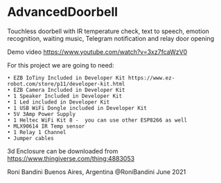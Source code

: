 # AdvancedDoorbell
Touchless doorbell with IR temperature check, text to speech, emotion recognition, waiting music, Telegram notification and relay door opening

Demo video https://www.youtube.com/watch?v=3xz7fcaWzV0

For this project we are going to need:
 
    • EZB IoTiny Included in Developer Kit https://www.ez-robot.com/store/p11/developer-kit.html
    • EZB Camera Included in Developer Kit 
    • 1 Speaker Included in Developer Kit 
    • 1 Led included in Developer Kit
    • 1 USB WiFi Dongle included in Developer Kit
    • 5V 3Amp Power Supply
    • 1 Heltec WiFi Kit 8 -  you can use other ESP8266 as well 
    • MLX90614 IR Temp sensor
    • 1 Relay 1 Channel
    • Jumper cables
    
3d Enclosure can be downloaded from https://www.thingiverse.com/thing:4883053

Roni Bandini
Buenos Aires, Argentina
@RoniBandini
June 2021
